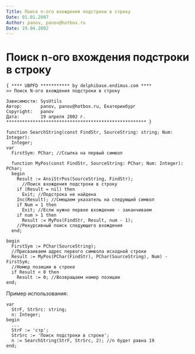```yaml
---
Title: Поиск n-ого вхождения подстроки в строку
Date: 01.01.2007
Author: panov, panov@hotbox.ru
Date: 19.04.2002
---
```



Поиск n-ого вхождения подстроки в строку
========================================

    { **** UBPFD *********** by delphibase.endimus.com ****
    >> Поиск N-ого вхождения подстроки в строку
     
    Зависимости: SysUtils
    Автор:       panov, panov@hotbox.ru, Екатеринбург
    Copyright:   panov
    Дата:        19 апреля 2002 г.
    ***************************************************** }
     
    function SearchString(const FindStr, SourceString: string; Num: Integer):
      Integer;
    var
      FirstSym: PChar; //Ссылка на первый символ
     
      function MyPos(const FindStr, SourceString: PChar; Num: Integer): PChar;
      begin
        Result := AnsiStrPos(SourceString, FindStr);
          //Поиск вхождения подстроки в строку
        if (Result = nil) then
          Exit; //Подстрока не найдена
        Inc(Result); //Смещаем указатель на следующий символ
        if Num = 1 then
          Exit; //Если нужно первое вхождение - заканчиваем
        if num > 1 then
          Result := MyPos(FindStr, Result, num - 1);
        //Рекурсивный поиск следующего вхождения
      end;
     
    begin
      FirstSym := PChar(SourceString);
      //Присваиваем адрес первого символа исходной строки
      Result := MyPos(PChar(FindStr), PChar(SourceString), Num) - FirstSym;
      //Номер позиции в строке
      if Result < 0 then
        Result := 0; //Возвращаем номер позиции
    end;

Пример использования: 

    var
      StrF, StrSrc: string;
      n: Integer;
    begin
      ...
      StrF := 'стр';
      StrSrc := 'Поиск подстроки в строке';
      n := SearchString(StrF, StrSrc, 2); //n будет равна 19
    end;
